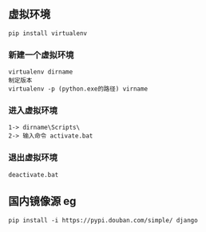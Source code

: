 ## 虚拟环境
```
pip install virtualenv
```
### 新建一个虚拟环境
```
virtualenv dirname
制定版本
virtualenv -p (python.exe的路径) virname
```
### 进入虚拟环境
```
1-> dirname\Scripts\
2-> 输入命令 activate.bat
```
### 退出虚拟环境
```
deactivate.bat
```

## 国内镜像源 eg
```
pip install -i https://pypi.douban.com/simple/ django
```